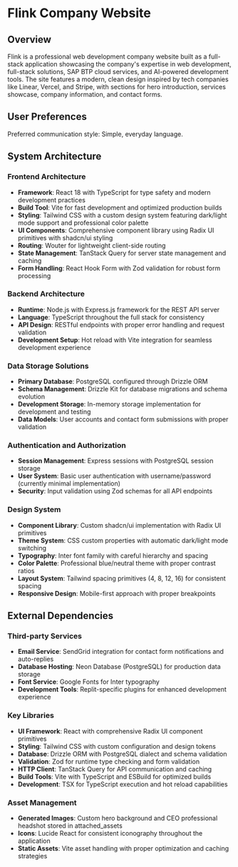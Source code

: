 # Flink Company Website

## Overview

Flink is a professional web development company website built as a full-stack application showcasing the company's expertise in web development, full-stack solutions, SAP BTP cloud services, and AI-powered development tools. The site features a modern, clean design inspired by tech companies like Linear, Vercel, and Stripe, with sections for hero introduction, services showcase, company information, and contact forms.

## User Preferences

Preferred communication style: Simple, everyday language.

## System Architecture

### Frontend Architecture
- **Framework**: React 18 with TypeScript for type safety and modern development practices
- **Build Tool**: Vite for fast development and optimized production builds
- **Styling**: Tailwind CSS with a custom design system featuring dark/light mode support and professional color palette
- **UI Components**: Comprehensive component library using Radix UI primitives with shadcn/ui styling
- **Routing**: Wouter for lightweight client-side routing
- **State Management**: TanStack Query for server state management and caching
- **Form Handling**: React Hook Form with Zod validation for robust form processing

### Backend Architecture  
- **Runtime**: Node.js with Express.js framework for the REST API server
- **Language**: TypeScript throughout the full stack for consistency
- **API Design**: RESTful endpoints with proper error handling and request validation
- **Development Setup**: Hot reload with Vite integration for seamless development experience

### Data Storage Solutions
- **Primary Database**: PostgreSQL configured through Drizzle ORM
- **Schema Management**: Drizzle Kit for database migrations and schema evolution
- **Development Storage**: In-memory storage implementation for development and testing
- **Data Models**: User accounts and contact form submissions with proper validation

### Authentication and Authorization
- **Session Management**: Express sessions with PostgreSQL session storage
- **User System**: Basic user authentication with username/password (currently minimal implementation)
- **Security**: Input validation using Zod schemas for all API endpoints

### Design System
- **Component Library**: Custom shadcn/ui implementation with Radix UI primitives
- **Theme System**: CSS custom properties with automatic dark/light mode switching
- **Typography**: Inter font family with careful hierarchy and spacing
- **Color Palette**: Professional blue/neutral theme with proper contrast ratios
- **Layout System**: Tailwind spacing primitives (4, 8, 12, 16) for consistent spacing
- **Responsive Design**: Mobile-first approach with proper breakpoints

## External Dependencies

### Third-party Services
- **Email Service**: SendGrid integration for contact form notifications and auto-replies
- **Database Hosting**: Neon Database (PostgreSQL) for production data storage
- **Font Service**: Google Fonts for Inter typography
- **Development Tools**: Replit-specific plugins for enhanced development experience

### Key Libraries
- **UI Framework**: React with comprehensive Radix UI component primitives
- **Styling**: Tailwind CSS with custom configuration and design tokens  
- **Database**: Drizzle ORM with PostgreSQL dialect and schema validation
- **Validation**: Zod for runtime type checking and form validation
- **HTTP Client**: TanStack Query for API communication and caching
- **Build Tools**: Vite with TypeScript and ESBuild for optimized builds
- **Development**: TSX for TypeScript execution and hot reload capabilities

### Asset Management
- **Generated Images**: Custom hero background and CEO professional headshot stored in attached_assets
- **Icons**: Lucide React for consistent iconography throughout the application
- **Static Assets**: Vite asset handling with proper optimization and caching strategies